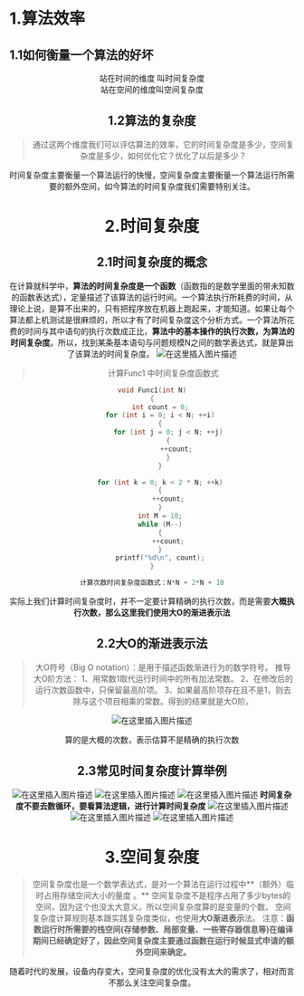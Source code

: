 # 1.算法效率
 
## 1.1如何衡量一个算法的好坏
<center>站在时间的维度 叫时间复杂度
<center>站在空间的维度叫空间复杂度


## 1.2算法的复杂度
>通过这两个维度我们可以评估算法的效率，它的时间复杂度是多少，空间复杂度是多少，如何优化它？优化了以后是多少？


时间复杂度主要衡量一个算法运行的快慢，空间复杂度主要衡量一个算法运行所需要的额外空间，如今算法的时间复杂度我们需要特别关注。
# 2.时间复杂度
## 2.1时间复杂度的概念
在计算就科学中，**算法的时间复杂度是一个函数**（函数指的是数学里面的带未知数的函数表达式），定量描述了该算法的运行时间。一个算法执行所耗费的时间，从理论上说，是算不出来的，只有把程序放在机器上跑起来，才能知道。如果让每个算法都上机测试是很麻烦的，所以才有了时间复杂度这个分析方式。一个算法所花费的时间与其中语句的执行次数成正比，**算法中的基本操作的执行次数，为算法的时间复杂度**。所以，找到某条基本语句与问题规模N之间的数学表达式，就是算出了该算法的时间复杂度。
![在这里插入图片描述](https://img-blog.csdnimg.cn/96b7a201c2fb4ce79ead4a1f1f43d611.png)
>计算Func1 中时间复杂度函数式

```c
void Func1(int N)
{
	int count = 0;
	for (int i = 0; i < N; ++i)
	{
		for (int j = 0; j < N; ++j)
		{
			++count;
		}
	}

	for (int k = 0; k < 2 * N; ++k)
	{
		++count;
	}
	int M = 10;
	while (M--)
	{
		++count;
	}
	printf("%d\n", count);
}
```

```c
计算次数时间复杂度函数式：N*N + 2*N + 10
```
实际上我们计算时间复杂度时，并不一定要计算精确的执行次数，而是需要**大概执行次数，那么这里我们使用大O的渐进表示法**
## 2.2大O的渐进表示法

> 大O符号（Big O notation）：是用于描述函数渐进行为的数学符号。
推导大O阶方法：
1、用常数1取代运行时间中的所有加法常数。
2、在修改后的运行次数函数中，只保留最高阶项。
3、如果最高阶项存在且不是1，则去除与这个项目相乘的常数。得到的结果就是大O阶。

![在这里插入图片描述](https://img-blog.csdnimg.cn/c4fd77205dc54638af1f0af9aa018802.png)

算的是大概的次数，表示估算不是精确的执行次数


## 2.3常见时间复杂度计算举例
![在这里插入图片描述](https://img-blog.csdnimg.cn/12f6596de9464c729054c710ec57f932.png)
![在这里插入图片描述](https://img-blog.csdnimg.cn/14d2e8fb16244823bffbfefe7c7f5b86.png)
 ![在这里插入图片描述](https://img-blog.csdnimg.cn/d01261c824e24facb3957dbd17917127.png)
**时间复杂度不要去数循环，要看算法逻辑，进行计算时间复杂度**
![在这里插入图片描述](https://img-blog.csdnimg.cn/a9537038b94548629f01b62d7dcfb9cd.png)
![在这里插入图片描述](https://img-blog.csdnimg.cn/31cefb4d2b71442a98ed5b83304842f2.png)
![在这里插入图片描述](https://img-blog.csdnimg.cn/7b10a715870446b581b310d313838fab.png)

# 3.空间复杂度

> 空间复杂度也是一个数学表达式，是对一个算法在运行过程中**（额外）临时占用存储空间大小的量度 。**
空间复杂度不是程序占用了多少bytes的空间，因为这个也没太大意义，所以空间复杂度算的是变量的个数。
空间复杂度计算规则基本跟实践复杂度类似，也使用**大O渐进表示**法。
注意：**函数运行时所需要的栈空间(存储参数、局部变量、一些寄存器信息等)在编译期间已经确定好了，因此空间复杂度主要通过函数在运行时候显式申请的额外空间来确定。**

随着时代的发展，设备内存变大，空间复杂度的优化没有太大的需求了，相对而言不那么关注空间复杂度。

